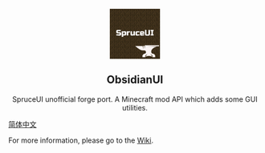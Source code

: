 <p align="center">
 <img width="100px" src="src/main/resources/icon.png" align="center" alt="SpruceUI-Forge port(Unofficial) Logo" />
 <h2 align="center">ObsidianUI</h2>
 <p align="center">SpruceUI unofficial forge port. A Minecraft mod API which adds some GUI utilities.</p>

[简体中文](README_cn.md)

For more information, please go to the [Wiki](https://github.com/TexTrueStudio/SpruceUI-Forge/wiki).
